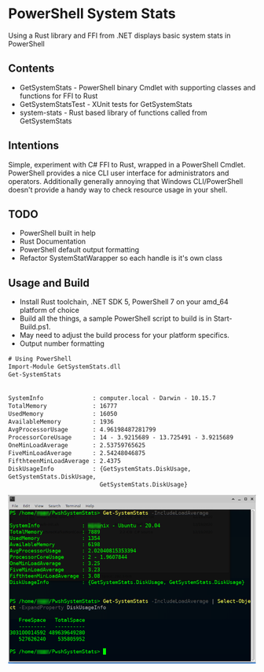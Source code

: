 # PowerShell System Stats
Using a Rust library and FFI from .NET displays basic system stats in PowerShell

## Contents
* GetSystemStats - PowerShell binary Cmdlet with supporting classes and functions for FFI to Rust
* GetSystemStatsTest - XUnit tests for GetSystemStats
* system-stats - Rust based library of functions called from GetSystemStats

## Intentions
Simple, experiment with C# FFI to Rust, wrapped in a PowerShell Cmdlet. PowerShell provides a nice CLI user interface for administrators and operators.  Additionally generally annoying that Windows CLI/PowerShell doesn't provide a handy way to check resource usage in your shell. 

## TODO
* PowerShell built in help
* Rust Documentation
* PowerShell default output formatting
* Refactor SystemStatWarapper so each handle is it's own class

## Usage and Build
* Install Rust toolchain, .NET SDK 5, PowerShell 7 on your amd_64 platform of choice
* Build all the things, a sample PowerShell script to build is in Start-Build.ps1.  
* May need to adjust the build process for your platform specifics. 
* Output number formatting

```
# Using PowerShell
Import-Module GetSystemStats.dll
Get-SystemStats


SystemInfo              : computer.local - Darwin - 10.15.7
TotalMemory             : 16777
UsedMemory              : 16050
AvailableMemory         : 1936
AvgProcessorUsage       : 4.96198487281799
ProcessorCoreUsage      : 14 - 3.9215689 - 13.725491 - 3.9215689
OneMinLoadAverage       : 2.53759765625
FiveMinLoadAverage      : 2.54248046875
FifthteenMinLoadAverage : 2.4375
DiskUsageInfo           : {GetSystemStats.DiskUsage,            GetSystemStats.DiskUsage, 
                          GetSystemStats.DiskUsage}

```
![Image of PwshSystemStats in Linux Termimal](PwshSystemStatsLinux.png)